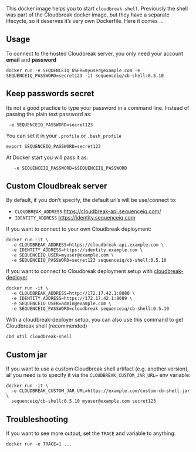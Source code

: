 This docker image helps you to start `cloudbreak-shell`. Previously the shell
was part of the Cloudbreak docker image, but they have a separate lifecycle,
so it deserves it’s very own Dockerfile. Here it comes ...

## Usage

To connect to the hosted Cloudbreak server, you only need your
account **email** and **password**
```
docker run -e SEQUENCEIQ_USER=myuser@example.com -e SEQUENCEIQ_PASSWORD=secret123 -it sequenceiq/cb-shell:0.5.10
```

## Keep passwords secret

Its not a good practice to type your password in a command line. Instead of passing the plain text password as:
```
 -e SEQUENCEIQ_PASSWORD=secret123
```

You can set it in your `.profile` or `.bash_profile`
```
export SEQUENCEIQ_PASSWORD=secret123
```

At Docker start you will pass it as:
```
   -e SEQUENCEIQ_PASSWORD=$SEQUENCEIQ_PASSWORD
```

## Custom Cloudbreak server

By default, if you don’t specify, the default url’s will be use/connect to:

- `CLOUDBREAK_ADDRESS` https://cloudbreak-api.sequenceiq.com/
- `IDENTITY_ADDRESS` https://identity.sequenceiq.com

If you want to connect to your own Cloudbreak deployment:

```
docker run -it \
  -e CLOUDBREAK_ADDRESS=https://cloudbreak-api.example.com \
  -e IDENTITY_ADDRESS=https://identity.example.com \
  -e SEQUENCEIQ_USER=myuser@example.com \
  -e SEQUENCEIQ_PASSWORD=secret123 sequenceiq/cb-shell:0.5.10
```

If you want to connect to Cloudbreak deployment setup with [cloudbreak-deployer](https://github.com/sequenceiq/cloudbreak-deployer)

```
docker run -it \
  -e CLOUDBREAK_ADDRESS=http://172.17.42.1:8080 \
  -e IDENTITY_ADDRESS=https://172.17.42.1:8089 \
  -e SEQUENCEIQ_USER=admin@example.com \
  -e SEQUENCEIQ_PASSWORD=cloudbreak sequenceiq/cb-shell:0.5.10
```
With a cloudbreak-deployer setup, you can also use this command to get Cloudbreak shell (recommended)

```
cbd util cloudbreak-shell
```

## Custom jar

If you want to use a custom Cloudbreak shell artifact (e.g. another version), all you need is to specify it via
the `CLOUDBREAK_CUSTOM_JAR_URL=` env variable:

```
docker run -it \
  -e CLOUDBREAK_CUSTOM_JAR_URL=https://example.com/custom-cb-shell.jar \
  sequenceiq/cb-shell:0.5.10 myuser@example.com secret123
```

## Troubleshooting

If you want to see more output, set the `TRACE` and variable to anything:
```
docker run -e TRACE=1 ...
```
